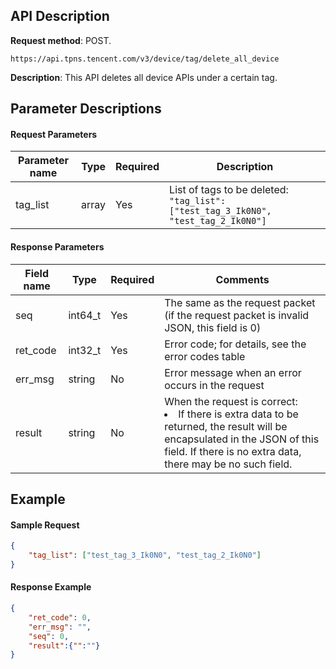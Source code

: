 
## API Description

**Request method**: POST.
```shell
https://api.tpns.tencent.com/v3/device/tag/delete_all_device
```
**Description**: This API deletes all device APIs under a certain tag.


## Parameter Descriptions
#### Request Parameters


| Parameter name | Type | Required | Description |
| -------- | ----- | -------- | ------------------------------------------------------------ |
| tag_list | array | Yes       | List of tags to be deleted: `"tag_list": ["test_tag_3_Ik0N0", "test_tag_2_Ik0N0"]` |


#### Response Parameters

| Field name   | Type    | Required | Comments                                                         |
| -------- | ------- | -------- | ------------------------------------------------------------ |
| seq | int64_t | Yes | The same as the request packet (if the request packet is invalid JSON, this field is 0) |
| ret_code | int32_t | Yes | Error code; for details, see the error codes table |
| err_msg  | string  | No       | Error message when an error occurs in the request                                         |
| result   | string  | No       | When the request is correct:<li>If there is extra data to be returned, the result will be encapsulated in the JSON of this field. If there is no extra data, there may be no such field. |


## Example

#### Sample Request
```json
{
    "tag_list": ["test_tag_3_Ik0N0", "test_tag_2_Ik0N0"]
}
```

#### Response Example
```json
{
    "ret_code": 0,
    "err_msg": "",
    "seq": 0,
    "result":{"":""}
}
```


